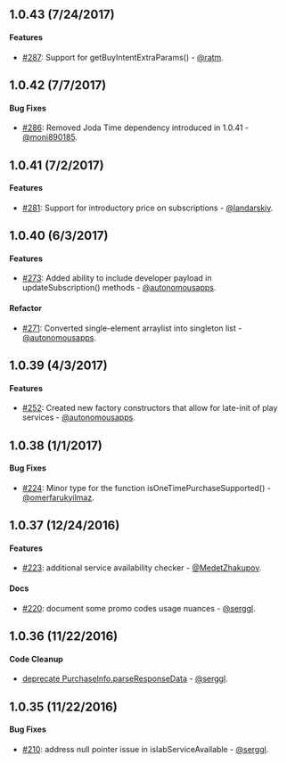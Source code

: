 ## 1.0.43 (7/24/2017)

#### Features

* [#287](https://github.com/anjlab/android-inapp-billing-v3/pull/287):  Support for getBuyIntentExtraParams() - [@ratm](https://github.com/ratm).

## 1.0.42 (7/7/2017)

#### Bug Fixes

* [#286](https://github.com/anjlab/android-inapp-billing-v3/pull/286):  Removed Joda Time dependency introduced in 1.0.41 - [@moni890185](https://github.com/moni890185).

## 1.0.41 (7/2/2017)

#### Features

* [#281](https://github.com/anjlab/android-inapp-billing-v3/pull/281):  Support for introductory price on subscriptions - [@landarskiy](https://github.com/landarskiy).

## 1.0.40 (6/3/2017)

#### Features

* [#273](https://github.com/anjlab/android-inapp-billing-v3/pull/273):  Added ability to include developer payload in updateSubscription() methods - [@autonomousapps](https://github.com/autonomousapps).

#### Refactor

* [#271](https://github.com/anjlab/android-inapp-billing-v3/pull/271):  Converted single-element arraylist into singleton list - [@autonomousapps](https://github.com/autonomousapps).

## 1.0.39 (4/3/2017)

#### Features

* [#252](https://github.com/anjlab/android-inapp-billing-v3/pull/252):  Created new factory constructors that allow for late-init of play services - [@autonomousapps](https://github.com/autonomousapps).

## 1.0.38 (1/1/2017)

#### Bug Fixes

* [#224](https://github.com/anjlab/android-inapp-billing-v3/pull/224):  Minor type for the function isOneTimePurchaseSupported() - [@omerfarukyilmaz](https://github.com/omerfarukyilmaz).

## 1.0.37 (12/24/2016)

#### Features

* [#223](https://github.com/anjlab/android-inapp-billing-v3/pull/223): additional service availability checker - [@MedetZhakupov](https://github.com/MedetZhakupov).

#### Docs
* [#220](https://github.com/anjlab/android-inapp-billing-v3/pull/220): document some promo codes usage nuances - [@serggl](https://github.com/serggl).

## 1.0.36 (11/22/2016)

#### Code Cleanup

* [deprecate PurchaseInfo.parseResponseData](https://github.com/anjlab/android-inapp-billing-v3/commit/d0d5492df200a3e7d324d7dacf8d364428554449) - [@serggl](https://github.com/serggl).

## 1.0.35 (11/22/2016)

#### Bug Fixes

* [#210](https://github.com/anjlab/android-inapp-billing-v3/issues/210):  address null pointer issue in isIabServiceAvailable - [@serggl](https://github.com/serggl).